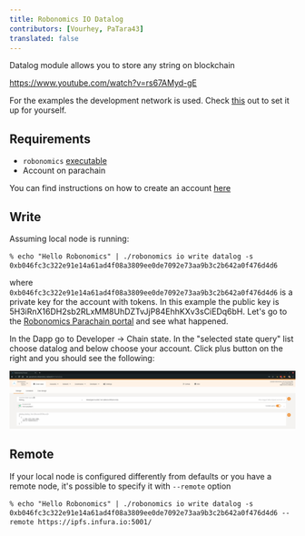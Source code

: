 ```yaml
---
title: Robonomics IO Datalog
contributors: [Vourhey, PaTara43]
translated: false
---
```


Datalog module allows you to store any string on blockchain

https://www.youtube.com/watch?v=rs67AMyd-gE

For the examples the development network is used. Check [this](/docs/robonomics-test-network-manual/) out to set it up for yourself.

## Requirements

* `robonomics` [executable](https://github.com/airalab/robonomics/releases)
* Account on parachain

You can find instructions on how to create an account [here](/docs/create-account-in-dapp)

## Write

Assuming local node is running:

```
% echo "Hello Robonomics" | ./robonomics io write datalog -s 0xb046fc3c322e91e14a61ad4f08a3809ee0de7092e73aa9b3c2b642a0f476d4d6
```

where `0xb046fc3c322e91e14a61ad4f08a3809ee0de7092e73aa9b3c2b642a0f476d4d6` is a private key for the account with tokens.
In this example the public key is 5H3iRnX16DH2sb2RLxMM8UhDZTvJjP84EhhKXv3sCiEDq6bH. Let's go to the [Robonomics Parachain portal](https://polkadot.js.org/apps/?rpc=wss%3A%2F%2Fkusama.rpc.robonomics.network%2F#/)
and see what happened.

In the Dapp go to Developer -> Chain state. In the "selected state query" list choose datalog and below choose your account. Click plus button on the right and you should see the following:

![Robonomics Chain State Datalog](../images/robonomics-dapp-chain-state-datalog.jpg "Robonomics Chain State Datalog")

## Remote
If your local node is configured differently from defaults or you have a remote node, it's possible to specify it with `--remote` option

```
% echo "Hello Robonomics" | ./robonomics io write datalog -s 0xb046fc3c322e91e14a61ad4f08a3809ee0de7092e73aa9b3c2b642a0f476d4d6 --remote https://ipfs.infura.io:5001/
```
